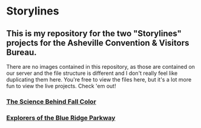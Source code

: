 # Storylines
## This is my repository for the two "Storylines" projects for the Asheville Convention & Visitors Bureau.

There are no images contained in this repository, as those are contained on our server and the file structure is different and I don't really feel like duplicating them here. You're free to view the files here, but it's a lot more fun to view the live projects. Check 'em out!

### [The Science Behind Fall Color](http://www.exploreasheville.com/science-behind-fall-color/)
### [Explorers of the Blue Ridge Parkway](http://www.exploreasheville.com/blue-ridge-parkway/)
